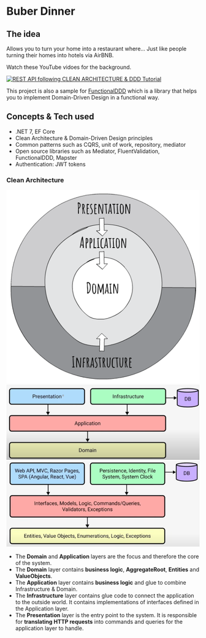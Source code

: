 # Buber Dinner

## The idea

Allows you to turn your home into a restaurant where...
Just like people turning their homes into hotels via AirBNB.

Watch these YouTube vidoes for the background.

[![REST API following CLEAN ARCHITECTURE & DDD Tutorial](https://img.youtube.com/vi/fhM0V2N1GpY/0.jpg)](https://www.youtube.com/watch?v=fhM0V2N1GpY&list=PLzYkqgWkHPKBcDIP5gzLfASkQyTdy0t4k)


This project is also a sample for [FunctionalDDD](https://github.com/xavierjohn/FunctionalDDD) which is a library that helps you to implement Domain-Driven Design in a functional way.

## Concepts & Tech used

* .NET 7, EF Core
* Clean Architecture & Domain-Driven Design principles
* Common patterns such as CQRS, unit of work, repository, mediator
* Open source libraries such as Mediator, FluentValidation, FunctionalDDD, Mapster
* Authentication: JWT tokens

### Clean Architecture

![Onion Layers](readme-assets/clean-architecture-diagram.png)
![High level blocks](readme-assets/clean-architecture-diagram-2.png)
![Lower level blocks](readme-assets/clean-architecture-detailed.png)

* The **Domain** and **Application** layers are the focus and therefore the core of the system.
* The **Domain** layer contains **business logic**, **AggregateRoot**, **Entities** and **ValueObjects**.
* The **Application** layer contains **business logic** and glue to combine Infrastructure & Domain.
* The **Infrastructure** layer contains glue code to connect the application to the outside world. It contains implementations of interfaces defined in the Application layer.
* The **Presentation** layer is the entry point to the system. It is responsible for **translating HTTP requests** into commands and queries for the application layer to handle.
